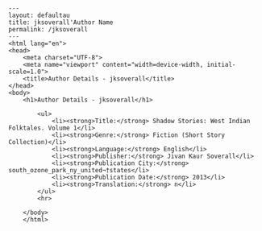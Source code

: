 
    ---
    layout: defaultau
    title: jksoverall'Author Name 
    permalink: /jksoverall
    ---
    <html lang="en">
    <head>
        <meta charset="UTF-8">
        <meta name="viewport" content="width=device-width, initial-scale=1.0">
        <title>Author Details - jksoverall</title>
    </head>
    <body>
        <h1>Author Details - jksoverall</h1>
        
            <ul>
                <li><strong>Title:</strong> Shadow Stories: West Indian Folktales. Volume 1</li>
                <li><strong>Genre:</strong> Fiction (Short Story Collection)</li>
                <li><strong>Language:</strong> English</li>
                <li><strong>Publisher:</strong> Jivan Kaur Soverall</li>
                <li><strong>Publication City:</strong> south_ozone_park_ny_united¬†states</li>
                <li><strong>Publication Date:</strong> 2013</li>
                <li><strong>Translation:</strong> n</li>
            </ul>
            <hr>
            
        </body>
        </html>
        
